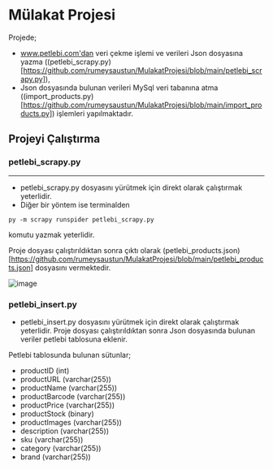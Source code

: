 # Mülakat Projesi

Projede;
- www.petlebi.com'dan veri çekme işlemi ve verileri Json dosyasına yazma ((petlebi_scrapy.py)[https://github.com/rumeysaustun/MulakatProjesi/blob/main/petlebi_scrapy.py]),
- Json dosyasında bulunan verileri MySql veri tabanına atma ((import_products.py)[https://github.com/rumeysaustun/MulakatProjesi/blob/main/import_products.py])
işlemleri yapılmaktadır.

## Projeyi Çalıştırma 

### petlebi_scrapy.py
------------------------
- petlebi_scrapy.py dosyasını yürütmek için direkt olarak çalıştırmak yeterlidir.
- Diğer bir yöntem ise terminalden

```
py -m scrapy runspider petlebi_scrapy.py
```
komutu yazmak yeterlidir. 

Proje dosyası çalıştırıldıktan sonra çıktı olarak (petlebi_products.json)[https://github.com/rumeysaustun/MulakatProjesi/blob/main/petlebi_products.json] dosyasını vermektedir.

![image](https://github.com/rumeysaustun/MulakatProjesi/assets/59111328/2ebd4002-2cc3-49dc-ac07-edd691004ee8)

### petlebi_insert.py
- petlebi_insert.py dosyasını yürütmek için direkt olarak çalıştırmak yeterlidir.
Proje dosyası çalıştırıldıktan sonra Json dosyasında bulunan veriler petlebi tablosuna eklenir.

 Petlebi tablosunda bulunan sütunlar;
 - productID (int)
 - productURL (varchar(255))
 - productName (varchar(255))
 - productBarcode (varchar(255))
 - productPrice (varchar(255))
 - productStock (binary)
 - productImages (varchar(255))
 - description (varchar(255))
 - sku (varchar(255))
 - category (varchar(255))
 - brand (varchar(255))






  
